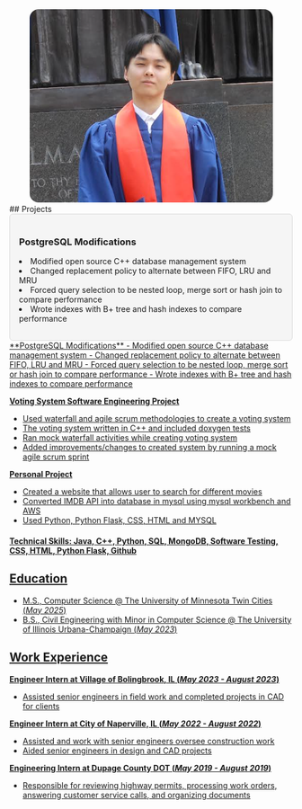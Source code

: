<div style="text-align: center;">
    <img src="/assets/linkedin.png" style="border-radius: 16px;">
</div>
## Projects
<div class="card" style = "border-radius: 6px; background-color: #f5f5f5; border-color: #d9d9d9; padding: 16px 16px; border-width: 1px; border-style: solid;">
<!--     <img src="/path-to-your-image/image-file-name.jpg" alt="Card Image" class="card-image"> -->
    <div class="card-content">
        <h3>PostgreSQL Modifications</h3>
        <u1>
            <li>Modified open source C++ database management system</li>
            <li>Changed replacement policy to alternate between FIFO, LRU and MRU</li>
            <li>Forced query selection to be nested loop, merge sort or hash join to compare performance</li>
            <li>Wrote indexes with B+ tree and hash indexes to compare performance</li>
            <a href="https://github.com/cgmiao258/PostgreSQL-Modifications-" a>
        <p>
    </div>
</div>
  **PostgreSQL Modifications**
  - Modified open source C++ database management system
  - Changed replacement policy to alternate between FIFO, LRU and MRU
  - Forced query selection to be nested loop, merge sort or hash join to compare performance
  - Wrote indexes with B+ tree and hash indexes to compare performance
    
  **Voting System Software Engineering Project**
  - Used waterfall and agile scrum methodologies to create a voting system
  - The voting system written in C++ and included doxygen tests
  - Ran mock waterfall activities while creating voting system
  - Added improvements/changes to created system by running a mock agile scrum sprint
    
  **Personal Project**
  - Created a website that allows user to search for different movies
  - Converted IMDB API into database in mysql using mysql workbench and AWS
  - Used Python, Python Flask, CSS, HTML and MYSQL



#### Technical Skills: Java, C++, Python, SQL, MongoDB, Software Testing, CSS, HTML, Python Flask, Github
## Education
  - M.S., Computer Science @ The University of Minnesota Twin Cities (_May 2025_)
  - B.S., Civil Engineering with Minor in Computer Science @ The University of Illinois Urbana-Champaign (_May 2023_)	

## Work Experience
  **Engineer Intern at Village of Bolingbrook, IL (_May 2023 - August 2023_)**
  - Assisted senior engineers in field work and completed projects in CAD for clients
  
  **Engineer Intern at City of Naperville, IL (_May 2022 - August 2022_)**
  - Assisted and work with senior engineers oversee construction work
  - Aided senior engineers in design and CAD projects
  
  **Engineering Intern at Dupage County DOT (_May 2019 - August 2019_)**
  - Responsible for reviewing highway permits, processing work orders, answering customer service calls, and organizing documents

